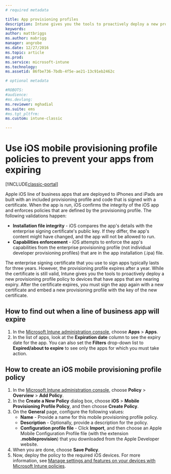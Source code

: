 ```yaml
---
# required metadata

title: App provisioning profiles 
description: Intune gives you the tools to proactively deploy a new provisioning profile policy to devices that have apps that are nearing expiry.
keywords:
author: mattbriggs
ms.author: mabrigg
manager: angrobe
ms.date: 12/27/2016
ms.topic: article
ms.prod:
ms.service: microsoft-intune
ms.technology:
ms.assetid: 86fbe736-7bdb-4f5e-ae21-13c91eb2462c

# optional metadata

#ROBOTS:
#audience:
#ms.devlang:
ms.reviewer: mghadial
ms.suite: ems
#ms.tgt_pltfrm:
ms.custom: intune-classic

---
```


# Use iOS mobile provisioning profile policies to prevent your apps from expiring

[!INCLUDE[classic-portal](../includes/classic-portal.md)]

Apple iOS line of business apps that are deployed to iPhones and iPads are built with an included provisioning profile and code that is signed with a certificate. When the app is run, iOS confirms the integrity of the iOS app and enforces policies that are defined by the provisioning profile. The following validations happen:

- **Installation file integrity** - iOS compares the app's details with the enterprise signing certificate's public key. If they differ, the app's content might have changed, and the app will not be allowed to run.
- **Capabilities enforcement** - iOS attempts to enforce the app's capabilities from the enterprise provisioning profile (not individual developer provisioning profiles) that are in the app installation (.ipa) file.


The enterprise signing certificate that you use to sign apps typically lasts for three years. However, the provisioning profile expires after a year. While the certificate is still valid, Intune gives you the tools to proactively deploy a new provisioning profile policy to devices that have apps that are nearing expiry.
After the certificate expires, you must sign the app again with a new certificate and embed a new provisioning profile with the key of the new certificate.



## How to find out when a line of business app will expire

1. In the [Microsoft Intune administration console](https://manage.microsoft.com), choose **Apps** > **Apps**.
2. In the list of apps, look at the **Expiration date** column to see the expiry date for the app. You can also set the **Filters** drop-down list to **Expired/about to expire** to see only the apps for which you must take action.

## How to create an iOS mobile provisioning profile policy


1. In the [Microsoft Intune administration console](https://manage.microsoft.com), choose **Policy** > **Overview** > **Add Policy**.
2. In the **Create a New Policy** dialog box, choose **iOS** > **Mobile Provisioning Profile Policy**, and then choose **Create Policy**.
3. On the **General** page, configure the following values:
	- **Name** - Provide a name for this mobile provisioning profile policy.
	- **Description** - Optionally, provide a description for the policy.
	- **Configuration profile file** - Click **Import**, and then choose an Apple Mobile Configuration Profile file (with the extension **.mobileprovision**) that you downloaded from the Apple Developer website.
4. When you are done, choose **Save Policy**.
5. Now, deploy the policy to the required iOS devices. For more information, see [Manage settings and features on your devices with Microsoft Intune policies](manage-settings-and-features-on-your-devices-with-microsoft-intune-policies.md).
